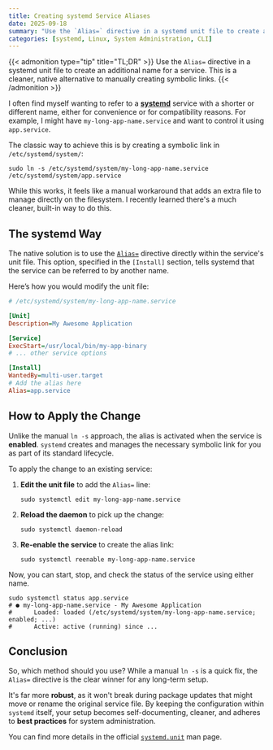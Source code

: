```yaml
---
title: Creating systemd Service Aliases
date: 2025-09-18
summary: "Use the `Alias=` directive in a systemd unit file to create an additional name for a service. This is a cleaner, native alternative to manually creating symbolic links."
categories: [systemd, Linux, System Administration, CLI]
---
```


{{< admonition type="tip" title="TL;DR" >}}
Use the `Alias=` directive in a systemd unit file to create an additional name for a service. This is a cleaner, native alternative to manually creating symbolic links.
{{< /admonition >}}

I often find myself wanting to refer to a [**systemd**](https://systemd.io/) service with a shorter or different name, either for convenience or for compatibility reasons. For example, I might have `my-long-app-name.service` and want to control it using `app.service`.

The classic way to achieve this is by creating a symbolic link in `/etc/systemd/system/`:

```shell
sudo ln -s /etc/systemd/system/my-long-app-name.service /etc/systemd/system/app.service
```

While this works, it feels like a manual workaround that adds an extra file to manage directly on the filesystem. I recently learned there's a much cleaner, built-in way to do this.

## The systemd Way

The native solution is to use the [`Alias=`](https://www.freedesktop.org/software/systemd/man/latest/systemd.unit.html#Alias=) directive directly within the service's unit file. This option, specified in the `[Install]` section, tells systemd that the service can be referred to by another name.

Here’s how you would modify the unit file:

```ini
# /etc/systemd/system/my-long-app-name.service

[Unit]
Description=My Awesome Application

[Service]
ExecStart=/usr/local/bin/my-app-binary
# ... other service options

[Install]
WantedBy=multi-user.target
# Add the alias here
Alias=app.service
```

## How to Apply the Change

Unlike the manual `ln -s` approach, the alias is activated when the service is **enabled**. `systemd` creates and manages the necessary symbolic link for you as part of its standard lifecycle.

To apply the change to an existing service:

1. **Edit the unit file** to add the `Alias=` line:
    ```shell
    sudo systemctl edit my-long-app-name.service
    ```
2. **Reload the daemon** to pick up the change:
    ```shell
    sudo systemctl daemon-reload
    ```
3.  **Re-enable the service** to create the alias link:
    ```shell
    sudo systemctl reenable my-long-app-name.service
    ```

Now, you can start, stop, and check the status of the service using either name.

```shell
sudo systemctl status app.service
# ● my-long-app-name.service - My Awesome Application
#      Loaded: loaded (/etc/systemd/system/my-long-app-name.service; enabled; ...)
#      Active: active (running) since ...
```

## Conclusion

So, which method should you use? While a manual `ln -s` is a quick fix, the `Alias=` directive is the clear winner for any long-term setup.

It's far more **robust**, as it won't break during package updates that might move or rename the original service file. By keeping the configuration within `systemd` itself, your setup becomes self-documenting, cleaner, and adheres to **best practices** for system administration.

You can find more details in the official [`systemd.unit`](https://www.freedesktop.org/software/systemd/man/latest/systemd.unit.html) man page.
